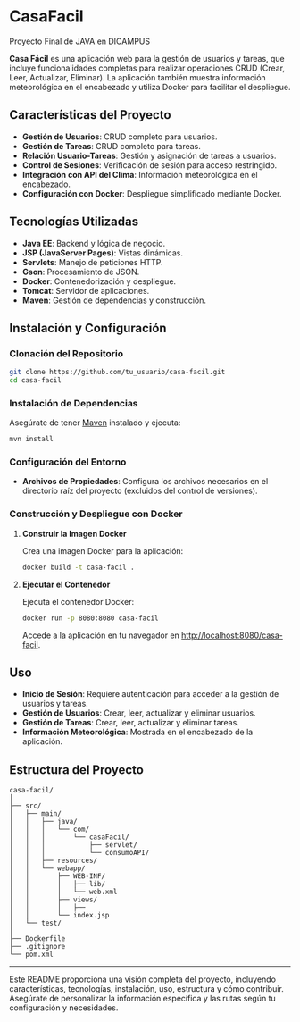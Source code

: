 # CasaFacil
 Proyecto Final de JAVA en DICAMPUS

 
**Casa Fácil** es una aplicación web para la gestión de usuarios y tareas, que incluye funcionalidades completas para realizar operaciones CRUD (Crear, Leer, Actualizar, Eliminar). La aplicación también muestra información meteorológica en el encabezado y utiliza Docker para facilitar el despliegue.

## Características del Proyecto

- **Gestión de Usuarios**: CRUD completo para usuarios.
- **Gestión de Tareas**: CRUD completo para tareas.
- **Relación Usuario-Tareas**: Gestión y asignación de tareas a usuarios.
- **Control de Sesiones**: Verificación de sesión para acceso restringido.
- **Integración con API del Clima**: Información meteorológica en el encabezado.
- **Configuración con Docker**: Despliegue simplificado mediante Docker.

## Tecnologías Utilizadas

- **Java EE**: Backend y lógica de negocio.
- **JSP (JavaServer Pages)**: Vistas dinámicas.
- **Servlets**: Manejo de peticiones HTTP.
- **Gson**: Procesamiento de JSON.
- **Docker**: Contenedorización y despliegue.
- **Tomcat**: Servidor de aplicaciones.
- **Maven**: Gestión de dependencias y construcción.

## Instalación y Configuración

### Clonación del Repositorio

```bash
git clone https://github.com/tu_usuario/casa-facil.git
cd casa-facil
```

### Instalación de Dependencias

Asegúrate de tener [Maven](https://maven.apache.org/) instalado y ejecuta:

```bash
mvn install
```

### Configuración del Entorno

- **Archivos de Propiedades**: Configura los archivos necesarios en el directorio raíz del proyecto (excluidos del control de versiones).

### Construcción y Despliegue con Docker

1. **Construir la Imagen Docker**

   Crea una imagen Docker para la aplicación:

   ```bash
   docker build -t casa-facil .
   ```

2. **Ejecutar el Contenedor**

   Ejecuta el contenedor Docker:

   ```bash
   docker run -p 8080:8080 casa-facil
   ```

   Accede a la aplicación en tu navegador en [http://localhost:8080/casa-facil](http://localhost:8080/casa-facil).

## Uso

- **Inicio de Sesión**: Requiere autenticación para acceder a la gestión de usuarios y tareas.
- **Gestión de Usuarios**: Crear, leer, actualizar y eliminar usuarios.
- **Gestión de Tareas**: Crear, leer, actualizar y eliminar tareas.
- **Información Meteorológica**: Mostrada en el encabezado de la aplicación.

## Estructura del Proyecto

```
casa-facil/
│
├── src/
│   ├── main/
│   │   ├── java/
│   │   │   └── com/
│   │   │       └── casaFacil/
│   │   │           ├── servlet/
│   │   │           └── consumoAPI/
│   │   ├── resources/
│   │   └── webapp/
│   │       ├── WEB-INF/
│   │       │   ├── lib/
│   │       │   └── web.xml
│   │       ├── views/
│   │       │   ├── 
│   │       └── index.jsp
│   └── test/
│
├── Dockerfile
├── .gitignore
└── pom.xml
```


---

Este README proporciona una visión completa del proyecto, incluyendo características, tecnologías, instalación, uso, estructura y cómo contribuir. Asegúrate de personalizar la información específica y las rutas según tu configuración y necesidades.

